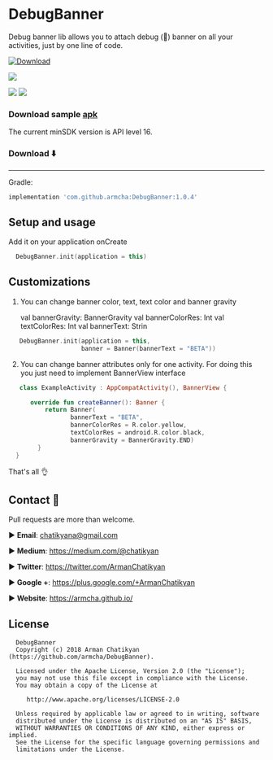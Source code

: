 # DebugBanner

Debug banner lib allows you to attach debug (:bug:) banner on all your activities, just by one line of code.

[ ![Download](https://api.bintray.com/packages/armcha/maven/DebugBanner/images/download.svg) ](https://bintray.com/armcha/maven/DebugBanner/_latestVersion)

![](screenshots/banner.png)

![](screenshots/firstScreen.png)
![](screenshots/secondScreen.png)

### Download sample [apk](https://github.com/armcha/DebugBanner/blob/master/screenshots/sample.apk)

The current minSDK version is API level 16.
### Download :arrow_down:
-----------------------
Gradle:
```groovy
implementation 'com.github.armcha:DebugBanner:1.0.4'
```
## Setup and usage

Add it on your application onCreate
```kotlin
  DebugBanner.init(application = this)
```
## Customizations
1. You can change banner color, text, text color and banner gravity

    val bannerGravity: BannerGravity
    val bannerColorRes: Int
    val textColorRes: Int
    val bannerText: Strin

```kotlin
   DebugBanner.init(application = this,
                    banner = Banner(bannerText = "BETA"))
```

2. You can change banner attributes only for one activity. For doing this you just need to implement BannerView interface
```kotlin
   class ExampleActivity : AppCompatActivity(), BannerView {

      override fun createBanner(): Banner {
          return Banner(
                 bannerText = "BETA",
                 bannerColorRes = R.color.yellow,
                 textColorRes = android.R.color.black,
                 bannerGravity = BannerGravity.END)
        }
  }
```
That's all :ok_hand:

## Contact :book:

Pull requests are more than welcome.


:arrow_forward:  **Email**: chatikyana@gmail.com

:arrow_forward:  **Medium**: https://medium.com/@chatikyan

:arrow_forward:  **Twitter**: https://twitter.com/ArmanChatikyan

:arrow_forward:  **Google +**: https://plus.google.com/+ArmanChatikyan

:arrow_forward:  **Website**: https://armcha.github.io/

License
--------

      DebugBanner
      Copyright (c) 2018 Arman Chatikyan (https://github.com/armcha/DebugBanner).

      Licensed under the Apache License, Version 2.0 (the "License");
      you may not use this file except in compliance with the License.
      You may obtain a copy of the License at

         http://www.apache.org/licenses/LICENSE-2.0

      Unless required by applicable law or agreed to in writing, software
      distributed under the License is distributed on an "AS IS" BASIS,
      WITHOUT WARRANTIES OR CONDITIONS OF ANY KIND, either express or implied.
      See the License for the specific language governing permissions and
      limitations under the License.
